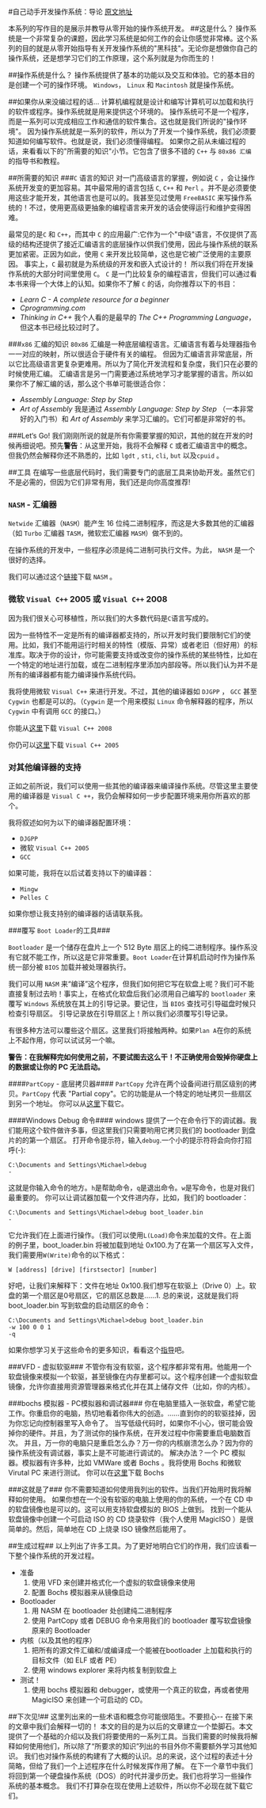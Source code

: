 #自己动手开发操作系统：导论
[原文地址](http://www.brokenthorn.com/Resources/OSDev1.html)

本系列的写作目的是展示并教导从零开始的操作系统开发。
##这是什么？
操作系统是一个非常复杂的课题，因此学习系统是如何工作的会让你感觉非常棒。这个系列的目的就是从零开始指导有关开发操作系统的"黑科技"。无论你是想做你自己的操作系统，还是想学习它们的工作原理，这个系列就是为你而生的！

##操作系统是什么？
操作系统提供了基本的功能以及交互和体验。它的基本目的是创建一个可的操作环境。
`Windows`， `Linux` 和 `Macintosh` 就是操作系统。

##如果你从来没编过程的话...
计算机编程就是设计和编写计算机可以加载和执行的软件或程序。操作系统就是用来提供这个环境的。
操作系统可不是一个程序，而是一系列可以完成相应工作和通信的软件集合。这也就是我们所说的"操作环境"。
因为操作系统就是一系列的软件，所以为了开发一个操作系统，我们必须要知道如何编写软件。也就是说，我们必须懂得编程。
如果你之前从未编过程的话，来看看以下的"所需要的知识"小节。它包含了很多不错的 `C++` 与 `80x86 汇编`的指导书和教程。

##所需要的知识
###`C` 语言的知识
对一门高级语言的掌握，例如说 `C` ，会让操作系统开发变的更加容易。其中最常用的语言包括 `C`, `C++` 和 `Perl` 。并不是必须要使用这些才能开发，其他语言也是可以的。我甚至见过使用 `FreeBASIC` 来写操作系统的！不过，使用更高级更抽象的编程语言来开发的话会使得运行和维护变得困难。

最常见的是`C` 和 `C++`，而其中 `C` 的应用最广:它作为一个"中级"语言，不仅提供了高级的结构还提供了接近汇编语言的底层操作以供我们使用，因此与操作系统的联系更加紧密。正因为如此，使用 `C` 来开发比较简单，这也是它被广泛使用的主要原因。 事实上，`C` 最初就是为系统级的开发和嵌入式设计的！
所以我们将在开发操作系统的大部分时间里使用 `C`。
`C` 是一门比较复杂的编程语言，但我们可以通过看本书来得一个大体上的认知。如果你不了解 `C` 的话，向你推荐以下的书目：
* *Learn C - A complete resource for a beginner*
* *Cprogramming.com*
* *Thinking in C++*
我个人看的是最早的 *The C++ Programming Language*，但这本书已经比较过时了。

###`x86` 汇编的知识
`80x86` 汇编是一种底层编程语言。汇编语言有着与处理器指令一一对应的映射，所以很适合于硬件有关的编程。
但因为汇编语言非常底层，所以它比高级语言更复杂更难用。所以为了简化开发流程和复杂度，我们只在必要的时候使用汇编。
汇编语言是另一门需要通过系统地学习才能掌握的语言。所以如果你不了解汇编的话，那么这个书单可能很适合你：
* *Assembly Language: Step by Step*
* *Art of Assembly*
我是通过 *Assembly Language: Step by Step* （一本非常好的入门书）和 *Art of Assembly* 来学习汇编的。它们可都是非常好的书。

###Let‘s Go!
我们刚刚所说的就是所有你需要掌握的知识，其他的就在开发的时候再细说吧。预先**警告**：从这里开始，我将不会解释 `C` 或者汇编语言中的概念。但我仍然会解释你还不熟悉的，比如 `lgdt` , `sti`, `cli`, `but` 以及`cpuid` 。


##工具
在编写一些底层代码时，我们需要专门的底层工具来协助开发。虽然它们不是必需的，但因为它们非常有用，我们还是向你高度推荐!

### `NASM` - 汇编器
`Netwide` 汇编器（`NASM`）能产生 16 位纯二进制程序，而这是大多数其他的汇编器（如 `Turbo` 汇编器 `TASM`，微软宏汇编器 `MASM`）做不到的。

在操作系统的开发中，一些程序必须是纯二进制可执行文件。为此， `NASM` 是一个很好的选择。

我们可以通过这个[链接](http://nasm.sourceforge.net/)下载 `NASM` 。

### 微软 `Visual C++` 2005 或 `Visual C++` 2008

因为我们很关心可移植性，所以我们的大多数代码是`C`语言写成的。

因为一些特性不一定是所有的编译器都支持的，所以开发时我们要限制它们的使用。比如，我们不能用运行时相关的特性（模版、异常）或者老旧（但好用）的标准库。取决于你的设计，你可能需要支持或改变你的操作系统的某些特性，比如在一个特定的地址进行加载，或在二进制程序里添加内部段等。所以我们认为并不是所有的编译器都有能力编译操作系统代码。

我将使用微软 `Visual C++` 来进行开发。不过，其他的编译器如 `DJGPP` ， `GCC` 甚至 `Cygwin` 也都是可以的。（`Cygwin` 是一个用来模拟 `Linux` 命令解释器的程序，所以 `Cygwin` 中有调用 `GCC` 的接口。）

你能从[这里](http://www.microsoft.com/express/download/)下载 `Visual C++ 2008`

你仍可以[这里](http://www.microsoft.com/downloads/details.aspx?FamilyID=32BC1BEE-A3F9-4C13-9C99-220B62A191EE&displaylang=en)下载 `Visual C++ 2005`

### 对其他编译器的支持

正如之前所说，我们可以使用一些其他的编译器来编译操作系统。尽管这里主要使用的编译器是 `Visual C
++`，我仍会解释如何一步步配置环境来用你所喜欢的那个。

我将叙述如何为以下的编译器配置环境：

* `DJGPP`
* 微软 `Visual C++ 2005`
* `GCC`

如果可能，我将在以后试着支持以下的编译器：
* `Mingw`
* `Pelles C`

如果你想让我支持别的编译器的话请联系我。


###覆写 `Boot Loader`的工具###

`Bootloader` 是一个储存在盘片上一个 512 Byte 扇区上的纯二进制程序。操作系没有它就不能工作，所以这是它非常重要。`Boot Loader`在计算机启动时作为操作系统一部分被 `BIOS` 加载并被处理器执行。

我们可以用 `NASM` 来“编译”这个程序，但我们如何把它写在软盘上呢？我们可不能直接复制过去哟！事实上，在格式化软盘后我们必须用自己编写的 `bootloader` 来覆写 `Windows` 系统放在其上的引导记录。要记住，当 `BIOS` 查找可引导磁盘时候只检查引导扇区。 引导记录放在引导扇区上！所以我们必须覆写引导记录。

有很多种方法可以覆些这个扇区。这里我们将接触两种。如果`Plan A`在你的系统上不起作用，你可以试试另一个嘛。

**警告：在我解释完如何使用之前，不要试图去这么干！不正确使用会毁掉你硬盘上的数据或让你的 PC 无法启动。**

####`PartCopy` - 底层拷贝器####
`PartCopy` 允许在两个设备间进行扇区级别的拷贝。`PartCopy` 代表 "Partial copy"。它的功能是从一个特定的地址拷贝一些扇区到另一个地址。
你可以从[这里](http://www.brokenthorn.com/Resources/Programs/pcopy02.zip)下载它。

####Windows Debug 命令####
windows 提供了一个在命令行下的调试器。我们能用这个软件做许多事，但这里我们只需要哟用它拷贝我们的 bootloader 到盘片的的第一个扇区。
打开命令提示符，输入`debug`.一个小的提示符将会向你打招呼(-):
```
C:\Documents and Settings\Michael>debug
-
```
这就是你输入命令的地方。`h`是帮助命令，`q`是退出命令。`w`是写命令，也是对我们最重要的。
你可以让调试器加载一个文件进内存，比如，我们的 bootloader：
```
C:\Documents and Settings\Michael>debug boot_loader.bin
-
```
它允许我们在上面进行操作。（我们可以使用`L(Load)`命令来加载的文件。在上面的例子里，boot_loader.bin 将被加载到地址 0x100.为了在第一个扇区写入文件，我们需要用`W(Write)`命令的以下格式：
```
W [address] [drive] [firstsector] [number]
```
好吧，让我们来解释下：文件在地址 0x100.我们想写在软驱上（Drive 0）上。软盘的第一个扇区是0号扇区，它的扇区总数是……1.
总的来说，这就是我们将 boot_loader.bin 写到软盘的启动扇区的命令：
```
C:\Documents and Settings\Michael>debug boot_loader.bin
-w 100 0 0 1
-q
```
如果你想学习关于这些命令的更多知识，看看这个[指导](http://mirror.href.com/thestarman/asm/debug/debug.htm)吧。

###VFD - 虚拟软驱###
不管你有没有软驱，这个程序都非常有用。他能用一个软盘镜像来模拟一个软驱，甚至镜像在内存里都可以。这个程序创建一个虚拟软盘镜像，允许你直接用资源管理器来格式化并在其上储存文件（比如，你的内核）。

###bochs 模拟器 - PC模拟器和调试器###
你在电脑里插入一张软盘，希望它能工作。你重启你的电脑，热切地看着你伟大的创造。……直到你的的软驱挂掉，因为你忘记向控制器里写入命令了。
当写低级代码时，如果你不小心，很可能会毁掉你的硬件。并且，为了测试你的操作系统，在开发过程中你需要重启电脑数百次。
并且，万一你的电脑只是重启怎么办？万一你的内核崩溃怎么办？因为你的操作系统没有调试器，事实上是不可能进行调试的。
解决办法？一个 PC 模拟器。模拟器有许多种，比如 VMWare 或者 Bochs 。我将使用 Bochs 和微软 Virutal PC 来进行测试。
你可以在[这里](http://bochs.sourceforge.net/)下载 Bochs

###这就是了###
你不需要知道如何使用我列出的软件。当我们开始用时我将解释如何使用。
如果你想在一个没有软驱的电脑上使用的你的系统，一个在 CD 中的软盘镜像也是可以的。这可以用支持软盘模拟的 BIOS 上做到。
找到一个能从软盘镜像中创建一个可启动 ISO 的 CD 烧录软件（我个人使用 MagicISO ）是很简单的。然后，简单地在 CD 上烧录 ISO 镜像然后能用了。

##生成过程##
以上列出了许多工具。为了更好地明白它们的作用，我们应该看一下整个操作系统的开发过程。
* 准备
  1. 使用 VFD 来创建并格式化一个虚拟的软盘镜像来使用
  2. 配置 Bochs 模拟器来从镜像启动
* Bootloader
  1. 用 NASM 在 bootloader 处创建纯二进制程序
  2. 使用 PartCopy 或者 DEBUG 命令来用我们的 bootloader 覆写软盘镜像原来的 Bootloader
* 内核（以及其他的程序）
  1. 把所有的源文件汇编和/或编译成一个能被在bootloader 上加载和执行的目标文件（如 ELF 或者 PE）
  2. 使用 windows explorer 来将内核复制到软盘上
* 测试！
  1. 使用 bochs 模拟器和 debugger，或使用一个真正的软盘，再或者使用 MagicISO 来创建一个可启动的 CD。

##下次见!##
这里列出来的一些术语和概念你可能很陌生。不要担心-- 在接下来的文章中我们会解释一切的！
本文的目的是为以后的文章建立一个垫脚石。本文提供了一个基础的介绍以及我们将要使用的一系列工具。当我们需要的时候我将解释如何使用他们，所以除了“所要求的知识”列出的书目外你不需要额外学习其他知识。
我们也对操作系统的构建有了大概的认识。总的来说，这个过程的表述十分简略，但给了我们一个上述程序在什么时候发挥作用了解。
在下一个章节中我们将回到第一个硬盘操作系统（DOS）的时代并漫步历史。我们也将学习一些操作系统的基本概念。
我们不打算杂在现在使用上述软件，所以你不必现在就下载它们。
